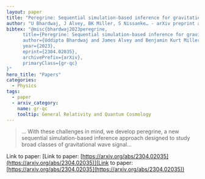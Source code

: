 ```yaml
---
layout: paper
title: "Peregrine: Sequential simulation-based inference for gravitational wave signals"
author: "U Bhardwaj, J Alvey, BK Miller, S Nissanke… - arXiv preprint arXiv …, 2023 - arxiv.org"
bibtex: "@misc{bhardwaj2023peregrine,
      title={Peregrine: Sequential simulation-based inference for gravitational wave signals}, 
      author={Uddipta Bhardwaj and James Alvey and Benjamin Kurt Miller and Samaya Nissanke and Christoph Weniger},
      year={2023},
      eprint={2304.02035},
      archivePrefix={arXiv},
      primaryClass={gr-qc}
}"
hero_title: "Papers"
categories:
  - Physics
tags:
  - paper
  - arxiv_category:
    name: gr-qc
    tooltip: General Relativity and Quantum Cosmology
---
```

>… With these challenges in mind, we develop peregrine, a new sequential simulation-based inference approach designed to study broad classes of gravitational wave signal…

Link to paper: [Link to paper: [https://arxiv.org/abs/2304.02035](https://arxiv.org/abs/2304.02035)](Link to paper: [https://arxiv.org/abs/2304.02035](https://arxiv.org/abs/2304.02035))


